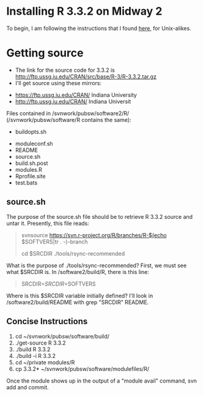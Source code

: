 # Installing R 3.3.2 on Midway 2

To begin, I am following the instructions that I found [here](https://cran.r-project.org/doc/manuals/r-patched/R-admin.html#Installing-R-under-Unix_002dalikes), for Unix-alikes.

# Getting source
- The link for the source code for 3.3.2 is http://ftp.ussg.iu.edu/CRAN/src/base/R-3/R-3.3.2.tar.gz
- I'll get source using these mirrors:
 * https://ftp.ussg.iu.edu/CRAN/	Indiana University
 * http://ftp.ussg.iu.edu/CRAN/	Indiana Universit

Files contained in /svnwork/pubsw/software2/R/ (/svnwork/pubsw/software/R contains the same):
* buildopts.sh
- moduleconf.sh
- README
- source.sh
- build.sh.post
- modules.R
- Rprofile.site
- test.bats

source.sh
----------------------------
The purpose of the source.sh file should be to retrieve R 3.3.2 source and untar it.
Presently, this file reads:

> svnsource https://svn.r-project.org/R/branches/R-$(echo $SOFTVERS|tr . -)-branch
>
> cd $SRCDIR
> ./tools/rsync-recommended

What is the purpose of ./tools/rsync-recommended? First, we must see what $SRCDIR is.
In /software2/build/R, there is this line:
>SRCDIR=$SRCDIR=$SOFTVERS

Where is this $SRCDIR variable initially defined? I'll look in /software2/build/README with grep "SRCDIR" README.

## Concise Instructions
1. cd ~/svnwork/pubsw/software/build/
2. ./get-source R 3.3.2
3. ./build R 3.3.2
4. ./build -i R 3.3.2
5. cd ~/private modules/R
6. cp 3.3.2\* ~/svnwork/pubsw/software/modulefiles/R/

Once the module shows up in the output of a "module avail" command, svn add and commit.

